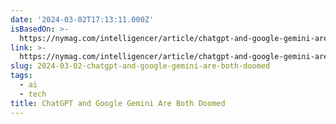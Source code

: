 ```yaml
---
date: '2024-03-02T17:13:11.000Z'
isBasedOn: >-
  https://nymag.com/intelligencer/article/chatgpt-and-google-gemini-are-both-doomed.html
link: >-
  https://nymag.com/intelligencer/article/chatgpt-and-google-gemini-are-both-doomed.html
slug: 2024-03-02-chatgpt-and-google-gemini-are-both-doomed
tags:
  - ai
  - tech
title: ChatGPT and Google Gemini Are Both Doomed
---
```


